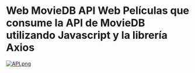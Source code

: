 # Web MovieDB API Web Películas que consume la API de MovieDB utilizando Javascript y la librería Axios
[![API.png](https://i.postimg.cc/6qRSkzLs/API.png)](https://postimg.cc/dZs4d2xn)
